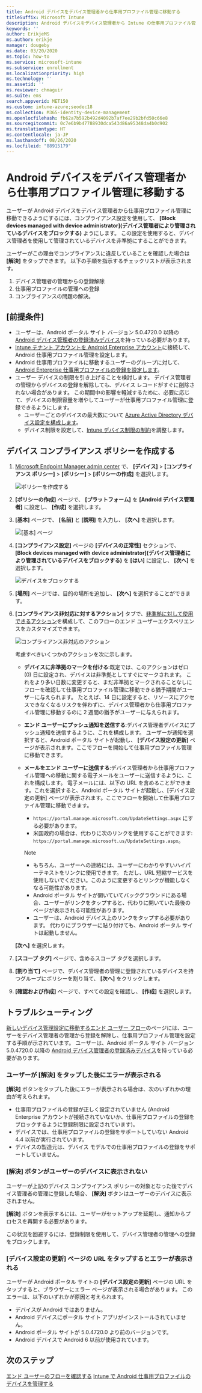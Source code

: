 ```yaml
---
title: Android デバイスをデバイス管理者から仕事用プロファイル管理に移動する
titleSuffix: Microsoft Intune
description: Android デバイスをデバイス管理者から Intune の仕事用プロファイル管理に移動します。
keywords: ''
author: ErikjeMS
ms.author: erikje
manager: dougeby
ms.date: 03/20/2020
ms.topic: how-to
ms.service: microsoft-intune
ms.subservice: enrollment
ms.localizationpriority: high
ms.technology: ''
ms.assetid: ''
ms.reviewer: chmaguir
ms.suite: ems
search.appverid: MET150
ms.custom: intune-azure;seodec18
ms.collection: M365-identity-device-management
ms.openlocfilehash: fb62a7b592b492d4092b7af7ee29b2bfd50c66e8
ms.sourcegitcommit: 0c7e6b9b47788930dca543d86a95348da4b0d902
ms.translationtype: HT
ms.contentlocale: ja-JP
ms.lasthandoff: 08/26/2020
ms.locfileid: "88915179"
---
```

# <a name="move-android-devices-from-device-administrator-to-work-profile-management"></a>Android デバイスをデバイス管理者から仕事用プロファイル管理に移動する

ユーザーが Android デバイスをデバイス管理者から仕事用プロファイル管理に移動できるようにするには、コンプライアンス設定を使用して、 **[Block devices managed with device administrator]\(デバイス管理者により管理されているデバイスをブロックする\)** ようにします。 この設定を使用すると、デバイス管理者を使用して管理されているデバイスを非準拠にすることができます。 

ユーザーがこの理由でコンプライアンスに違反していることを確認した場合は **[解決]** をタップできます。 以下の手順を指示するチェックリストが表示されます。
1. デバイス管理者の管理からの登録解除
2. 仕事用プロファイルの管理への登録
3. コンプライアンスの問題の解決。 

## <a name="prerequisites"></a>[前提条件]

- ユーザーは、Android ポータル サイト バージョン 5.0.4720.0 以降の [Android デバイス管理者の登録済みデバイス](android-enroll-device-administrator.md)を持っている必要があります。
- [Intune テナント アカウントを Android Enterprise アカウント](connect-intune-android-enterprise.md)に接続して、Android 仕事用プロファイル管理を設定します。
- Android 仕事用プロファイルに移動するユーザーのグループに対して、[Android Enterprise 仕事用プロファイルの登録を設定します](android-work-profile-enroll.md)。
- ユーザー デバイスの制限を引き上げることを検討します。 デバイス管理者の管理からデバイスの登録を解除しても、デバイス レコードがすぐに削除されない場合があります。 この期間中の影響を軽減するために、必要に応じて、デバイスの制限容量を増やしてユーザーが仕事用プロファイル管理に登録できるようにします。
  - ユーザーごとのデバイスの最大数について [Azure Active Directory デバイス設定を構成します](/azure/active-directory/devices/device-management-azure-portal#configure-device-settings)。
  - デバイス制限を設定して、[Intune デバイス制限の制約](enrollment-restrictions-set.md#create-a-device-limit-restriction)を調整します。 

## <a name="create-device-compliance-policy"></a>デバイス コンプライアンス ポリシーを作成する

1. [Microsoft Endpoint Manager admin center](https://go.microsoft.com/fwlink/?linkid=2109431) で、 **[デバイス]**  >  **[コンプライアンス ポリシー]**  >  **[ポリシー]**  >  **[ポリシーの作成]** を選択します。

    ![ポリシーを作成する](./media/android-move-device-admin-work-profile/create-policy.png)

2. **[ポリシーの作成]** ページで、 **[プラットフォーム]** を **[Android デバイス管理者]** に設定し、 **[作成]** を選択します。
3. **[基本]** ページで、 **[名前]** と **[説明]** を入力し、 **[次へ]** を選択します。

    ![[基本] ページ](./media/android-move-device-admin-work-profile/basics.png)
    
4. **[コンプライアンス設定]** ページの **[デバイスの正常性]** セクションで、 **[Block devices managed with device administrator]\(デバイス管理者により管理されているデバイスをブロックする\)** を **[はい]** に設定し、 **[次へ]** を選択します。

    ![デバイスをブロックする](./media/android-move-device-admin-work-profile/block-devices.png)

5. **[場所]** ページでは、目的の場所を追加し、 **[次へ]** を選択することができます。

6. **[コンプライアンス非対応に対するアクション]** タブで、[非準拠に対して使用できるアクション](../protect/actions-for-noncompliance.md#available-actions-for-noncompliance)を構成して、このフローのエンド ユーザーエクスペリエンスをカスタマイズできます。

    ![コンプライアンス非対応のアクション](media/android-move-device-admin-work-profile/noncompliance-actions.png)

    考慮すべきいくつかのアクションを次に示します。

    - **デバイスに非準拠のマークを付ける**:既定では、このアクションはゼロ (0) 日に設定され、デバイスは非準拠としてすぐにマークされます。 これをより多い日数に変更すると、まだ非準拠とマークされることなしにフローを確認して仕事用プロファイル管理に移動できる猶予期間がユーザーに与えられます。 たとえば、14 日に設定すると、リソースにアクセスできなくなるリスクを伴わずに、デバイス管理者から仕事用プロファイル管理に移動するのに 2 週間の猶予がユーザーに与えられます。
    - **エンド ユーザーにプッシュ通知を送信する**:デバイス管理者デバイスにプッシュ通知を送信するように、これを構成します。 ユーザーが通知を選択すると、Android ポータル サイトが起動し、 **[デバイス設定の更新]** ページが表示されます。ここでフローを開始して仕事用プロファイル管理に移動できます。
    - **メールをエンド ユーザーに送信する**:デバイス管理者から仕事用プロファイル管理への移動に関する電子メールをユーザーに送信するように、これを構成します。 電子メールには、以下の URL を含めることができます。これを選択すると、Android ポータル サイトが起動し、[デバイス設定の更新] ページが表示されます。ここでフローを開始して仕事用プロファイル管理に移動できます。
      - `https://portal.manage.microsoft.com/UpdateSettings.aspx` にする必要があります。
      - 米国政府の場合は、代わりに次のリンクを使用することができます: `https://portal.manage.microsoft.us/UpdateSettings.aspx`。
  
      > [!NOTE]
      > - もちろん、ユーザーへの連絡には、ユーザーにわかりやすいハイパーテキストをリンクに使用できます。 ただし、URL 短縮サービスを使用しないでください。このように変更するとリンクが機能しなくなる可能性があります。
      > - Android ポータル サイトが開いていてバックグラウンドにある場合、ユーザーがリンクをタップすると、代わりに開いていた最後のページが表示される可能性があります。
      > - ユーザーは、Android デバイス上のリンクをタップする必要があります。 代わりにブラウザーに貼り付けても、Android ポータル サイトは起動しません。 

    **[次へ]** を選択します。

7. **[スコープ タグ]** ページで、含めるスコープ タグを選択します。
8. **[割り当て]** ページで、デバイス管理者の管理に登録されているデバイスを持つグループにポリシーを割り当て、 **[次へ]** をクリックします。
9. **[確認および作成]** ページで、すべての設定を確認し、 **[作成]** を選択します。

## <a name="troubleshooting"></a>トラブルシューティング

[新しいデバイス管理設定に移動するエンド ユーザー フロー](../user-help/move-to-new-device-management-setup.md)のページには、ユーザーをデバイス管理者の管理から登録を解除し、仕事用プロファイル管理を設定する手順が示されています。 ユーザーは、Android ポータル サイト バージョン 5.0.4720.0 以降の [Android デバイス管理者の登録済みデバイス](android-enroll-device-administrator.md)を持っている必要があります。

### <a name="user-sees-an-error-after-tapping-resolve"></a>ユーザーが [解決] をタップした後にエラーが表示される
**[解決]** ボタンをタップした後にエラーが表示される場合は、次のいずれかの理由が考えられます。
- 仕事用プロファイルの登録が正しく設定されていません (Android Enterprise アカウントが接続されていないか、仕事用プロファイルの登録をブロックするように登録制限に設定されています)。
- デバイスでは、仕事用プロファイルの登録をサポートしていない Android 4.4 以前が実行されています。 
- デバイスの製造元は、デバイス モデルでの仕事用プロファイルの登録をサポートしていません。

### <a name="resolve-button-doesnt-appear-on-the-users-device"></a>[解決] ボタンがユーザーのデバイスに表示されない
ユーザーが上記のデバイス コンプライアンス ポリシーの対象となった後でデバイス管理者の管理に登録した場合、 **[解決]** ボタンはユーザーのデバイスに表示されません。

**[解決]** ボタンを表示するには、ユーザーがセットアップを延期し、通知からプロセスを再開する必要があります。

この状況を回避するには、登録制限を使用して、デバイス管理者の管理への登録をブロックします。

### <a name="user-sees-an-error-after-tapping-url-to-update-device-settings-page"></a>[デバイス設定の更新] ページの URL をタップするとエラーが表示される
ユーザーが Android ポータル サイトの **[デバイス設定の更新]** ページの URL をタップすると、ブラウザーにエラー ページが表示される場合があります。 このエラーは、以下のいずれかが原因と考えられます。
- デバイスが Android ではありません。
- Android デバイスにポータル サイト アプリがインストールされていません。
- Android ポータル サイトが 5.0.4720.0 より前のバージョンです。
- Android デバイスで Android 6 以前が使用されています。 

## <a name="next-steps"></a>次のステップ
[エンド ユーザーのフローを確認する](../user-help/move-to-new-device-management-setup.md)
[Intune で Android 仕事用プロファイルのデバイスを管理する](android-enterprise-overview.md)